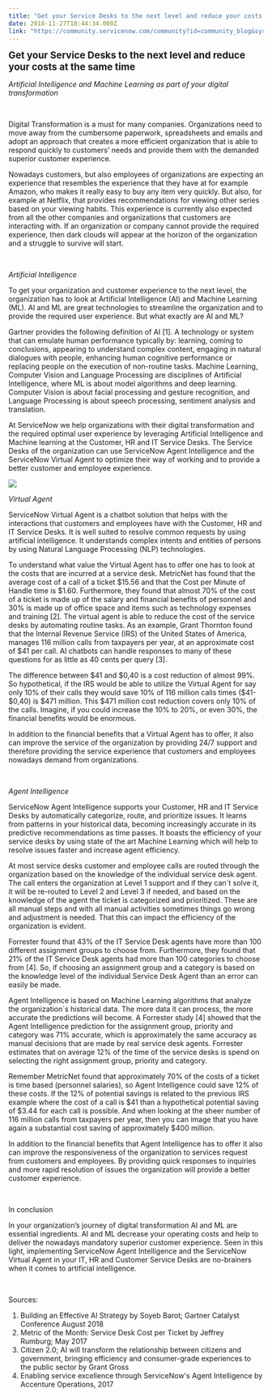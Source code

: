 ```yaml
---
title: "Get your Service Desks to the next level and reduce your costs at the same time"
date: 2018-11-27T18:44:34.000Z
link: "https://community.servicenow.com/community?id=community_blog&sys_id=fbd496d5db46e3009a64e15b8a96191c"
---
```

<p><span style="font-size: 14pt;"><strong>Get your Service Desks to the next level and reduce your costs at the same time</strong></span></p>
<p><em>Artificial Intelligence and Machine Learning as part of your digital transformation</em></p>
<p> </p>
<p>Digital Transformation is a must for many companies. Organizations need to move away from the cumbersome paperwork, spreadsheets and emails and adopt an approach that creates a more efficient organization that is able to respond quickly to customers’ needs and provide them with the demanded superior customer experience.</p>
<p>Nowadays customers, but also employees of organizations are expecting an experience that resembles the experience that they have at for example Amazon, who makes it really easy to buy any item very quickly. But also, for example at Netflix, that provides recommendations for viewing other series based on your viewing habits. This experience is currently also expected from all the other companies and organizations that customers are interacting with. If an organization or company cannot provide the required experience, then dark clouds will appear at the horizon of the organization and a struggle to survive will start.</p>
<p> </p>
<p><em>Artificial Intelligence</em></p>
<p>To get your organization and customer experience to the next level, the organization has to look at Artificial Intelligence (AI) and Machine Learning (ML). AI and ML are great technologies to streamline the organization and to provide the required user experience. But what exactly are AI and ML?</p>
<p>Gartner provides the following definition of AI [1]. A technology or system that can emulate human performance typically by: learning, coming to conclusions, appearing to understand complex content, engaging in natural dialogues with people, enhancing human cognitive performance or replacing people on the execution of non-routine tasks. Machine Learning, Computer Vision and Language Processing are disciplines of Artificial Intelligence, where ML is about model algorithms and deep learning. Computer Vision is about facial processing and gesture recognition, and Language Processing is about speech processing, sentiment analysis and translation.</p>
<p>At ServiceNow we help organizations with their digital transformation and the required optimal user experience by leveraging Artificial Intelligence and Machine learning at the Customer, HR and IT Service Desks. The Service Desks of the organization can use ServiceNow Agent Intelligence and the ServiceNow Virtual Agent to optimize their way of working and to provide a better customer and employee experience.</p>
<p><img style="max-width: 100%; max-height: 480px;" src="11f35ad1db46e3009a64e15b8a9619ac.iix" /></p>
<p><em>Virtual Agent</em></p>
<p>ServiceNow Virtual Agent is a chatbot solution that helps with the interactions that customers and employees have with the Customer, HR and IT Service Desks. It is well suited to resolve common requests by using artificial intelligence. It understands complex intents and entities of persons by using Natural Language Processing (NLP) technologies.</p>
<p>To understand what value the Virtual Agent has to offer one has to look at the costs that are incurred at a service desk. MetricNet has found that the average cost of a call of a ticket $15.56 and that the Cost per Minute of Handle time is $1.60. Furthermore, they found that almost 70% of the cost of a ticket is made up of the salary and financial benefits of personnel and 30% is made up of office space and items such as technology expenses and training [2]. The virtual agent is able to reduce the cost of the service desks by automating routine tasks. As an example, Grant Thornton found that the Internal Revenue Service (IRS) of the United States of America, manages 116 million calls from taxpayers per year, at an approximate cost of $41 per call. AI chatbots can handle responses to many of these questions for as little as 40 cents per query [3].</p>
<p>The difference between $41 and $0,40 is a cost reduction of almost 99%. So hypothetical, if the IRS would be able to utilize the Virtual Agent for say only 10% of their calls they would save 10% of 116 million calls times ($41- $0,40) is $471 million. This $471 million cost reduction covers only 10% of the calls. Imagine, if you could increase the 10% to 20%, or even 30%, the financial benefits would be enormous.</p>
<p>In addition to the financial benefits that a Virtual Agent has to offer, it also can improve the service of the organization by providing 24/7 support and therefore providing the service experience that customers and employees nowadays demand from organizations.</p>
<p> </p>
<p><em>Agent Intelligence</em></p>
<p>ServiceNow Agent Intelligence supports your Customer, HR and IT Service Desks by automatically categorize, route, and prioritize issues. It learns from patterns in your historical data, becoming increasingly accurate in its predictive recommendations as time passes. It boasts the efficiency of your service desks by using state of the art Machine Learning which will help to resolve issues faster and increase agent efficiency.</p>
<p>At most service desks customer and employee calls are routed through the organization based on the knowledge of the individual service desk agent. The call enters the organization at Level 1 support and if they can´t solve it, it will be re-routed to Level 2 and Level 3 if needed, and based on the knowledge of the agent the ticket is categorized and prioritized. These are all manual steps and with all manual activities sometimes things go wrong and adjustment is needed. That this can impact the efficiency of the organization is evident.</p>
<p>Forrester found that 43% of the IT Service Desk agents have more than 100 different assignment groups to choose from. Furthermore, they found that 21% of the IT Service Desk agents had more than 100 categories to choose from [4]. So, if choosing an assignment group and a category is based on the knowledge level of the individual Service Desk Agent than an error can easily be made.</p>
<p>Agent Intelligence is based on Machine Learning algorithms that analyze the organization´s historical data. The more data it can process, the more accurate the predictions will become. A Forrester study [4] showed that the Agent Intelligence prediction for the assignment group, priority and category was 71% accurate, which is approximately the same accuracy as manual decisions that are made by real service desk agents. Forrester estimates that on average 12% of the time of the service desks is spend on selecting the right assignment group, priority and category.</p>
<p>Remember MetricNet found that approximately 70% of the costs of a ticket is time based (personnel salaries), so Agent Intelligence could save 12% of these costs. If the 12% of potential savings is related to the previous IRS example where the cost of a call is $41 than a hypothetical potential saving of $3.44 for each call is possible. And when looking at the sheer number of 116 million calls from taxpayers per year, then you can image that you have again a substantial cost saving of approximately $400 million.</p>
<p>In addition to the financial benefits that Agent Intelligence has to offer it also can improve the responsiveness of the organization to services request from customers and employees. By providing quick responses to inquiries and more rapid resolution of issues the organization will provide a better customer experience.</p>
<p> </p>
<p>In conclusion</p>
<p>In your organization’s journey of digital transformation AI and ML are essential ingredients. AI and ML decrease your operating costs and help to deliver the nowadays mandatory superior customer experience. Seen in this light, implementing ServiceNow Agent Intelligence and the ServiceNow Virtual Agent in your IT, HR and Customer Service Desks are no-brainers when it comes to artificial intelligence.</p>
<p> </p>
<p>Sources:</p>
<ol><li>Building an Effective AI Strategy by Soyeb Barot; Gartner Catalyst Conference August 2018</li><li>Metric of the Month: Service Desk Cost per Ticket by Jeffrey Rumburg; May 2017 </li><li>Citizen 2.0; AI will transform the relationship between citizens and government, bringing efficiency and consumer-grade experiences to the public sector by Grant Gross</li><li>Enabling service excellence through ServiceNow&#39;s Agent Intelligence by Accenture Operations, 2017</li></ol>